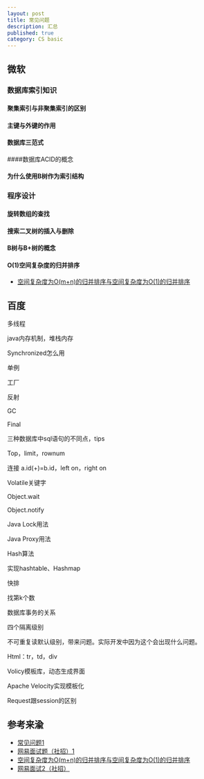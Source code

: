 ```yaml
---
layout: post
title: 常见问题
description: 汇总
published: true
category: CS basic
---
```



## 微软

### 数据库索引知识

#### 聚集索引与非聚集索引的区别



#### 主键与外键的作用



#### 数据库三范式



####数据库ACID的概念



#### 为什么使用B树作为索引结构






### 程序设计

#### 旋转数组的查找


#### 搜索二叉树的插入与删除


#### B树与B+树的概念


#### O(1)空间复杂度的归并排序

* [空间复杂度为O(m+n)的归并排序与空间复杂度为O(1)的归并排序][空间复杂度为O(m+n)的归并排序与空间复杂度为O(1)的归并排序]

## 百度

多线程

java内存机制，堆栈内存

Synchronized怎么用

单例

工厂

反射

GC

Final

三种数据库中sql语句的不同点，tips

Top，limit，rownum

连接 a.id(+)=b.id，left on，right on

Volatile关键字

Object.wait

Object.notify

Java Lock用法

Java Proxy用法

Hash算法

实现hashtable、Hashmap

快排

找第k个数

数据库事务的关系

四个隔离级别

不可重复读默认级别，带来问题。实际开发中因为这个会出现什么问题。

Html：tr，td，div

Volicy模板库，动态生成界面

Apache Velocity实现模板化

Request跟session的区别















## 参考来渝

* [常见问题1]
* [网易面试题（社招）1][网易面试题（社招）1]
* [空间复杂度为O(m+n)的归并排序与空间复杂度为O(1)的归并排序][空间复杂度为O(m+n)的归并排序与空间复杂度为O(1)的归并排序]
* [网易面试2（社招）][网易面试2（社招）]


















[NingG]:    http://ningg.github.com  "NingG"




[常见问题1]:						http://www.cnblogs.com/xwdreamer/archive/2012/05/06/2485475.html
[网易面试题（社招）1]:				http://blog.csdn.net/zhangpengju999/article/details/11818941
[网易面试2（社招）]:				http://blog.csdn.net/zhangpengju999/article/details/11952447



[空间复杂度为O(m+n)的归并排序与空间复杂度为O(1)的归并排序]:		http://m.blog.csdn.net/blog/dragoncrazyer2010/8042788











